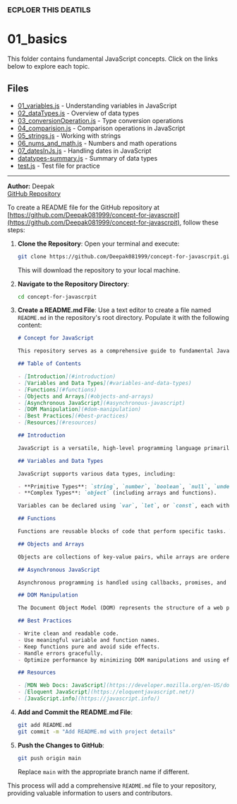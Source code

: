 ### ECPLOER THIS DEATILS
  # 01_basics

This folder contains fundamental JavaScript concepts. Click on the links below to explore each topic.

## Files

- [01_variables.js](./01_variables.js) - Understanding variables in JavaScript  
- [02_dataTypes.js](./02_dataTypes.js) - Overview of data types  
- [03_conversionOperation.js](./03_conversionOperation.js) - Type conversion operations  
- [04_comparision.js](./04_comparision.js) - Comparison operations in JavaScript  
- [05_strings.js](./05_strings.js) - Working with strings  
- [06_nums_and_math.js](./06_nums_and_math.js) - Numbers and math operations  
- [07_datesInJs.js](./07_datesInJs.js) - Handling dates in JavaScript  
- [datatypes-summary.js](./datatypes-summary.js) - Summary of data types  
- [test.js](./test.js) - Test file for practice  

---

**Author:** Deepak  
[GitHub Repository](https://github.com/Deepak081999/concept-for-javascrpit)
  

To create a README file for the GitHub repository at [https://github.com/Deepak081999/concept-for-javascrpit](https://github.com/Deepak081999/concept-for-javascrpit), follow these steps:

1. **Clone the Repository**: Open your terminal and execute:
   ```bash
   git clone https://github.com/Deepak081999/concept-for-javascrpit.git
   ```
   This will download the repository to your local machine.

2. **Navigate to the Repository Directory**:
   ```bash
   cd concept-for-javascrpit
   ```

3. **Create a README.md File**: Use a text editor to create a file named `README.md` in the repository's root directory. Populate it with the following content:

   ```markdown
   # Concept for JavaScript

   This repository serves as a comprehensive guide to fundamental JavaScript concepts. It is designed to help both beginners and experienced developers strengthen their understanding of JavaScript.

   ## Table of Contents

   - [Introduction](#introduction)
   - [Variables and Data Types](#variables-and-data-types)
   - [Functions](#functions)
   - [Objects and Arrays](#objects-and-arrays)
   - [Asynchronous JavaScript](#asynchronous-javascript)
   - [DOM Manipulation](#dom-manipulation)
   - [Best Practices](#best-practices)
   - [Resources](#resources)

   ## Introduction

   JavaScript is a versatile, high-level programming language primarily used for enhancing web pages to provide interactive features. Understanding its core concepts is essential for effective web development.

   ## Variables and Data Types

   JavaScript supports various data types, including:

   - **Primitive Types**: `string`, `number`, `boolean`, `null`, `undefined`, `symbol`, and `bigint`.
   - **Complex Types**: `object` (including arrays and functions).

   Variables can be declared using `var`, `let`, or `const`, each with its own scope and hoisting behavior.

   ## Functions

   Functions are reusable blocks of code that perform specific tasks. They can be declared using function declarations or function expressions, including arrow functions introduced in ES6.

   ## Objects and Arrays

   Objects are collections of key-value pairs, while arrays are ordered lists of values. Both are fundamental to organizing and manipulating data in JavaScript.

   ## Asynchronous JavaScript

   Asynchronous programming is handled using callbacks, promises, and async/await syntax, allowing for non-blocking operations such as API calls and timers.

   ## DOM Manipulation

   The Document Object Model (DOM) represents the structure of a web page. JavaScript can interact with and modify the DOM to update the content and style of a page dynamically.

   ## Best Practices

   - Write clean and readable code.
   - Use meaningful variable and function names.
   - Keep functions pure and avoid side effects.
   - Handle errors gracefully.
   - Optimize performance by minimizing DOM manipulations and using efficient algorithms.

   ## Resources

   - [MDN Web Docs: JavaScript](https://developer.mozilla.org/en-US/docs/Web/JavaScript)
   - [Eloquent JavaScript](https://eloquentjavascript.net/)
   - [JavaScript.info](https://javascript.info/)

   ```

4. **Add and Commit the README.md File**:
   ```bash
   git add README.md
   git commit -m "Add README.md with project details"
   ```

5. **Push the Changes to GitHub**:
   ```bash
   git push origin main
   ```
   Replace `main` with the appropriate branch name if different.

This process will add a comprehensive `README.md` file to your repository, providing valuable information to users and contributors. 
